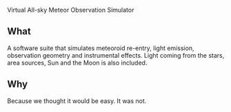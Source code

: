 Virtual All-sky Meteor Observation Simulator

## What
A software suite that simulates meteoroid re-entry,
light emission, observation geometry and instrumental effects.
Light coming from the stars, area sources, Sun and the Moon is also included.

## Why
Because we thought it would be easy. It was not.